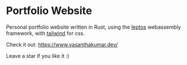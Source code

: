 # Portfolio Website

Personal portfolio website written in Rust, using the [leptos](https://github.com/leptos-rs/leptos) webassembly framework, with [tailwind](https://tailwindcss.com/) for css.

Check it out: https://www.vasanthakumar.dev/

Leave a star if you like it :) 
